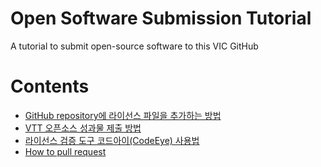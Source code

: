 # Open Software Submission Tutorial
A tutorial to submit open-source software to this VIC GitHub

# Contents
* [GitHub repository에 라이선스 파일을 추가하는 방법](https://help.github.com/articles/adding-a-license-to-a-repository/)
* [VTT 오픈소스 성과물 제출 방법](osw-submission-tutorial.md)
* [라이선스 검증 도구 코드아이(CodeEye) 사용법](license-verification-tutorial.md)
* [How to pull request](https://stackoverflow.com/a/17857453/4207740)
